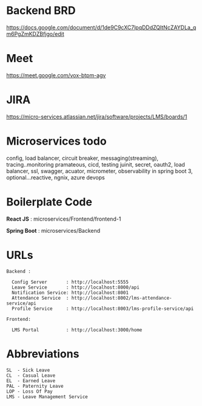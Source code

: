 # Backend BRD

  https://docs.google.com/document/d/1de9C9cXC7lpqDDdZQItNcZAYDLa_qm6PgZmKDZBfjgo/edit

# Meet

https://meet.google.com/vox-btpm-agv

# JIRA

https://micro-services.atlassian.net/jira/software/projects/LMS/boards/1

# Microservices todo

config, load balancer, circuit breaker, messaging(streaming), tracing..monitoring pramateous, cicd, testing juinit, secret, oauth2, load balancer,
ssl, swagger, acuator, micrometer, observability in spring boot 3, optional...reactive, ngnix, azure devops

# Boilerplate Code
  <b>React JS</b> : microservices/Frontend/frontend-1
  
  <b>Spring Boot</b> :  microservices/Backend

# URLs

    Backend :
    
      Config Server       : http://localhost:5555
      Leave Service       : http://localhost:8000/api
      Notification Service: http://localhost:8001
      Attendance Service  : http://localhost:8002/lms-attendance-service/api
      Profile Service     : http://localhost:8003/lms-profile-service/api
      
    Frontend:
    
      LMS Portal          : http://localhost:3000/home

# Abbreviations

    SL  - Sick Leave
    CL  - Casual Leave
    EL  - Earned Leave
    PAL - Paternity Leave
    LOP - Loss Of Pay
    LMS - Leave Management Service
    
